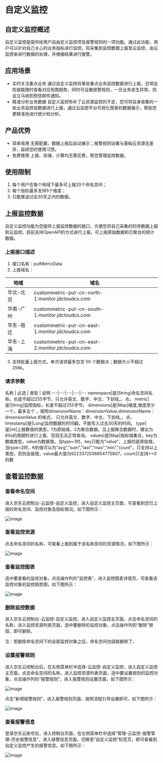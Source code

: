 # 自定义监控
## 自定义监控概述
自定义监控是提供给用户自由定义监控项及报警规则的一项功能。通过此功能，用户可以针对自己关心的业务指标进行监控，将采集到监控数据上报至云监控，由云监控来进行数据的处理，并根据结果进行报警。
## 应用场景
- 实时关注重点业务  通过自定义监控将某些重点业务监控数据进行上报，日常巡检就能随时查看对应视图趋势，同时可设置报警规则，一旦业务发生异常，则会立马收到短信邮件通知。
- 精准分析业务数据  自定义监控弥补了云资源监控的不足，您可将自身收集的一些业务监控该数据进行上报，通过云监控平台可视化图表的数据展示，帮助您更精准地进行统计和分析。

##  产品优势
- 简单易用  无需配置，数据上报后自动展示；报警规则设置与基础云资源无差异，延续您的使用习惯。
- 免费使用  上报、存储、计算均无需花费，帮您管理监控数据。

## 使用限制
1. 每个用户在每个地域下最多可上报20个命名空间；
2. 每个指标最多支持5个维度；
3. 只能推送过去30天之内的数据。

## 上报监控数据
自定义监控功能为您提供上报监控数据的接口，方便您将自己采集的时序数据上报到云监控。目前支持OpenAPI的方式进行上报，可上报原始数据和已聚合的统计数据。
### 上报接口描述
1. 接口名称：putMetricData
2. 上报域名：

地域 | 域名
---|---
华北-北京 |custommetric-put-cn-north-1.monitor.jdcloudcs.com
华南-广州 |custommetric-put-cn-south-1.monitor.jdcloudcs.com
华东-宿迁 |custommetric-put-cn-east-1.monitor.jdcloudcs.com
华东-上海 |custommetric-put-cn-east-2.monitor.jdcloudcs.com
3. 支持批量上报方式。单次请求最多包含 50 个数据点；数据大小不超过 256k。

### 请求参数
名称 | 必选 | 类型 | 说明
---|---|---|---|---
namespace|是|String|命名空间名称。长度不超过255字节，只允许英文、数字、中文、下划线_、点。
metric|是|String|监控指标，长度不超过255字节。
dimensions|是|Map|维度,维度至少一个，最多五个 ，按照dimensionName：dimensionValue;dimensionName：dimensionValue 的格式， 只允许英文、数字、中文、下划线_、点。
timestamp|是|Long|监控数据的时间戳，不能写入过去30天的时间。
type|是|int|上报数值的类型，1为原始值，2为聚合数据。当上报聚合数据时，建议为60s的周期时进行上报、否则无法正常查询。
values|是|Map|指标值集合，key为数据类型，value为数据值，当type=1时，key只能为”value”，上报的是原始值，当type=2时，K的值可以为"avg","sum","last","max","min","count"，只支持以上类型，否则会报错，value最大值为9223372036854775807，count只支持>=0的数

## 查看监控数据
### 查看命名空间
进入京东云控制台-云监控-自定义监控，进入自定义监控主页面，可查看到您已上报的命名空间、监控对象及指标情况。如下图所示：

![image](http://note.youdao.com/favicon.ico)

### 查看监控资源
点击命名空间的名称，可查看上报到属于该名称空间的资源情况，如下图所示：

![image](http://note.youdao.com/favicon.ico)

### 查看监控图表
选中要查看的监控对象，点击操作列的“监控表”，进入监控图表详情页，可查看该监控对象的监控趋势图，如下图所示：

![image](http://note.youdao.com/favicon.ico)

### 删除监控数据
进入京东云控制台-云监控-自定义监控，进入自定义监控主页面。点击命名空间的名称，进入监控资源列表页面，选中要删除的监控对象，点击操作列的“删除”按钮，即可删除。

注：若删除命名空间下的全部监控对象之后，命名空间也级联删除了。
### 设置报警规则
进入京东云控制台后，在左侧菜单栏中选择-云监控-自定义监控，进入自定义监控主页面。点击命名空间的名称，进入监控资源列表页面，选中要设置规则的监控对象，点击操作列的“报警规则”，进入报警规则设置页面，如下图所示：

![image](http://note.youdao.com/favicon.ico)

点击“新增报警规则”，进入报警规则页面，按照流程引导设置即可，如下图所示：

![image](http://note.youdao.com/favicon.ico)

### 查看报警信息
登录京东云账号后，进入控制台页面，在左侧菜单栏中选择“管理-云监控-报警管理-历史报警信息”，进入报警信息页面，切换至“自定义监控”标签页，即可查看到自定义监控产生的报警信息。如下图所示：

![image](http://note.youdao.com/favicon.ico)
